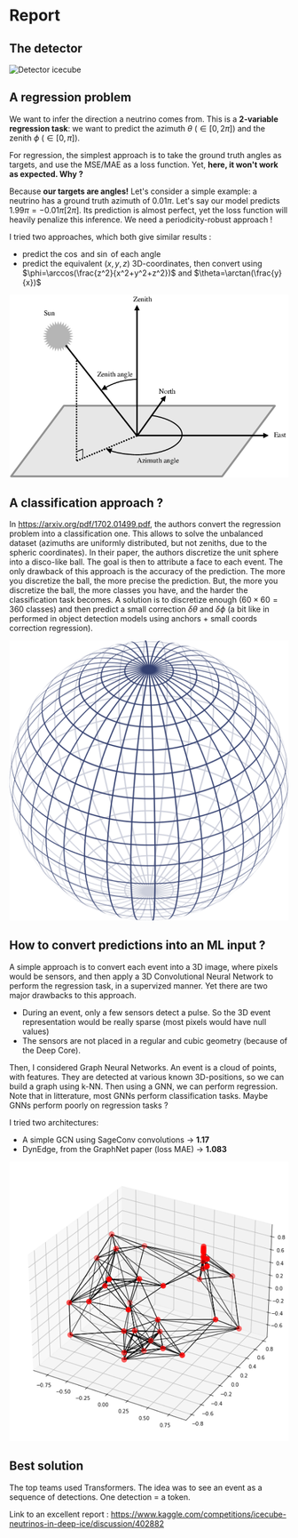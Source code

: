 # Report

## The detector

![Detector icecube](../assets/img/icecube_detector.jpeg)

## A regression problem

We want to infer the direction a neutrino comes from. This is a **2-variable regression task**: we want to predict the azimuth $\theta$ ($\in [0, 2\pi]$) and the zenith $\phi$ ($\in [0, \pi]$).

For regression, the simplest approach is to take the ground truth angles as targets, and use the MSE/MAE as a loss function. Yet, **here, it won't work as expected. Why ?** 

Because **our targets are angles!** Let's consider a simple example: a neutrino has a ground truth azimuth of $0.01\pi$. Let's say our model predicts $1.99\pi = -0.01\pi[2\pi]$. Its prediction is almost perfect, yet the loss function will heavily penalize this inference. We need a periodicity-robust approach !

I tried two approaches, which both give similar results :
- predict the $\cos$ and $\sin$ of each angle
- predict the equivalent $(x,y,z)$ 3D-coordinates, then convert using $\phi=\arccos(\frac{z^2}{x^2+y^2+z^2})$ and $\theta=\arctan(\frac{y}{x})$

![Azimuth zenith](../assets/img/azimuth_zenith.png)

## A classification approach ?

In https://arxiv.org/pdf/1702.01499.pdf, the authors convert the regression problem into a classification one. This allows to solve the unbalanced dataset (azimuths are uniformly distributed, but not zeniths, due to the spheric coordinates). In their paper, the authors discretize the unit sphere into a disco-like ball. The goal is then to attribute a face to each event. The only drawback of this approach is the accuracy of the prediction. The more you discretize the ball, the more precise the prediction. But, the more you discretize the ball, the more classes you have, and the harder the classification task becomes. A solution is to discretize enough ($60 \times 60 = 360$ classes) and then predict a small correction $\delta \theta$ and $\delta \phi$ (a bit like in performed in object detection models using anchors + small coords correction regression).

![Detector icecube](../assets/img/sphere.png)

## How to convert predictions into an ML input ?

A simple approach is to convert each event into a 3D image, where pixels would be sensors, and then apply a 3D Convolutional Neural Network to perform the regression task, in a supervized manner. Yet there are two major drawbacks to this approach. 
- During an event, only a few sensors detect a pulse. So the 3D event representation would be really sparse (most pixels would have null values)
- The sensors are not placed in a regular and cubic geometry (because of the Deep Core).

Then, I considered Graph Neural Networks. An event is a cloud of points, with features. They are detected at various known 3D-positions, so we can build a graph using k-NN. Then using a GNN, we can perform regression. Note that in litterature, most GNNs perform classification tasks. Maybe GNNs perform poorly on regression tasks ?

I tried two architectures:

- A simple GCN using SageConv convolutions $\rightarrow$ **1.17**
- DynEdge, from the GraphNet paper (loss MAE) $\rightarrow$ **1.083**

![Graph created from an event](../assets/img/graph_event.png)

## Best solution

The top teams used Transformers. The idea was to see an event as a sequence of detections. One detection = a token.

Link to an excellent report : https://www.kaggle.com/competitions/icecube-neutrinos-in-deep-ice/discussion/402882
